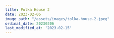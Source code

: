 ```yaml
---
title: Polka House 2
date: 2023-02-06
image_path: "/assets/images/tolka-house-2.jpeg"
ordinal_date: 20230206
last_modified_at: '2023-02-15'
---
```


